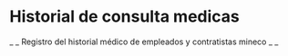 # Historial  de consulta medicas
_ _ Registro del historial médico de empleados y contratistas mineco _ _
